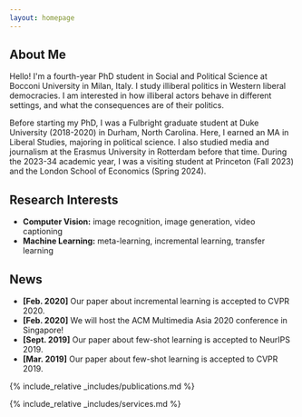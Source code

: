 ```yaml
---
layout: homepage
---
```


## About Me

Hello! I'm a fourth-year PhD student in Social and Political Science at Bocconi University in Milan, Italy. I study illiberal politics in Western liberal democracies. I am interested in how illiberal actors behave in different settings, and what the consequences are of their politics.

Before starting my PhD, I was a Fulbright graduate student at Duke University (2018-2020) in Durham, North Carolina. Here, I earned an MA in Liberal Studies, majoring in political science. I also studied media and journalism at the Erasmus University in Rotterdam before that time. 
During the 2023-34 academic year, I was a visiting student at Princeton (Fall 2023) and the London School of Economics (Spring 2024).

## Research Interests

- **Computer Vision:** image recognition, image generation, video captioning
- **Machine Learning:** meta-learning, incremental learning, transfer learning

## News

- **[Feb. 2020]** Our paper about incremental learning is accepted to CVPR 2020.
- **[Feb. 2020]** We will host the ACM Multimedia Asia 2020 conference in Singapore!
- **[Sept. 2019]** Our paper about few-shot learning is accepted to NeurIPS 2019.
- **[Mar. 2019]** Our paper about few-shot learning is accepted to CVPR 2019.

{% include_relative _includes/publications.md %}

{% include_relative _includes/services.md %}
